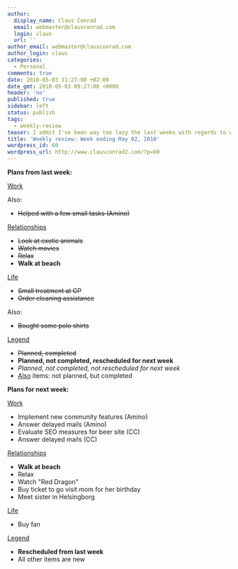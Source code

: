 ```yaml
---
author:
  display_name: Claus Conrad
  email: webmaster@clausconrad.com
  login: claus
  url: ''
author_email: webmaster@clausconrad.com
author_login: claus
categories:
  - Personal
comments: true
date: 2010-05-03 11:27:00 +02:00
date_gmt: 2010-05-03 09:27:00 +0000
header: 'no'
published: true
sidebar: left
status: publish
tags:
  - weekly-review
teaser: I admit I've been way too lazy the last weeks with regards to work tasks, so I'm deliberately posting this embarrassing review to get myself back on track as soon as possible again...
title: 'Weekly review: Week ending May 02, 2010'
wordpress_id: 60
wordpress_url: http://www.clausconrad2.com/?p=60
---
```

<a id="last-week"></a>**Plans from last week:**

<u>Work</u>

Also:

*   <del>Helped with a few small tasks (Amino)</del>

<u>Relationships</u>

*   <del>Look at exotic animals</del>
*   <del>Watch movies</del>
*   <del>Relax</del>
*   **Walk at beach**

<u>Life</u>

*   <del>Small treatment at GP</del>
*   <del>Order cleaning assistance</del>

Also:

*   <del>Bought some polo shirts</del>

<u>Legend</u>

*   <del>Planned, completed</del>
*   **Planned, not completed, rescheduled for next week**
*   _Planned, not completed, not rescheduled for next week_
*   <u>Also</u> items: not planned, but completed

<a id="next-week"></a>**Plans for next week:**

<u>Work</u>

*   Implement new community features (Amino)
*   Answer delayed mails (Amino)
*   Evaluate SEO measures for beer site (CC)
*   Answer delayed mails (CC)

<u>Relationships</u>

*   **Walk at beach**
*   Relax
*   Watch "Red Dragon"
*   Buy ticket to go visit mom for her birthday
*   Meet sister in Helsingborg

<u>Life</u>

*   Buy fan

<u>Legend</u>

*   **Rescheduled from last week**
*   All other items are new
